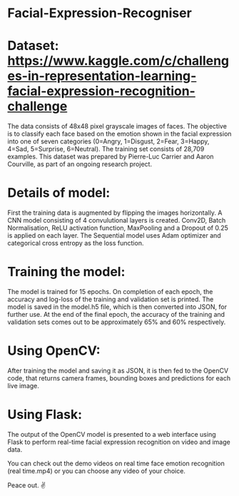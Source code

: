 # Facial-Expression-Recogniser

# Dataset: https://www.kaggle.com/c/challenges-in-representation-learning-facial-expression-recognition-challenge
The data consists of 48x48 pixel grayscale images of faces. The objective is to classify each face based on the emotion shown in the facial expression into one of seven categories (0=Angry, 1=Disgust, 2=Fear, 3=Happy, 4=Sad, 5=Surprise, 6=Neutral). The training set consists of 28,709 examples. This dataset was prepared by Pierre-Luc Carrier and Aaron Courville, as part of an ongoing research project.

# Details of model:
First the training data is augmented by flipping the images horizontally. A CNN model consisting of 4 convulutional layers is created. Conv2D, Batch Normalisation, ReLU activation function, MaxPooling and a Dropout of 0.25 is applied on each layer. The Sequential model uses Adam optimizer and categorical cross entropy as the loss function.

# Training the model:
The model is trained for 15 epochs. On completion of each epoch, the accuracy and log-loss of the training and validation set is printed. The model is saved in the model.h5 file, which is then converted into JSON, for further use.
At the end of the final epoch, the accuracy of the training and validation sets comes out to be approximately 65% and 60% respectively.

# Using OpenCV:
After training the model and saving it as JSON, it is then fed to the OpenCV code, that returns camera frames, bounding boxes and predictions for each live image.

# Using Flask:
The output of the OpenCV model is presented to a web interface using Flask to perform real-time facial expression recognition on video and image data.

You can check out the demo videos on real time face emotion recognition (real time.mp4) or you can choose any video of your choice. 

Peace out. ✌
